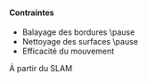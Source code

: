 #### Contraintes

- Balayage des bordures \pause
- Nettoyage des surfaces \pause
- Efficacité du mouvement

<div class="notes">
À partir du SLAM
</div>
